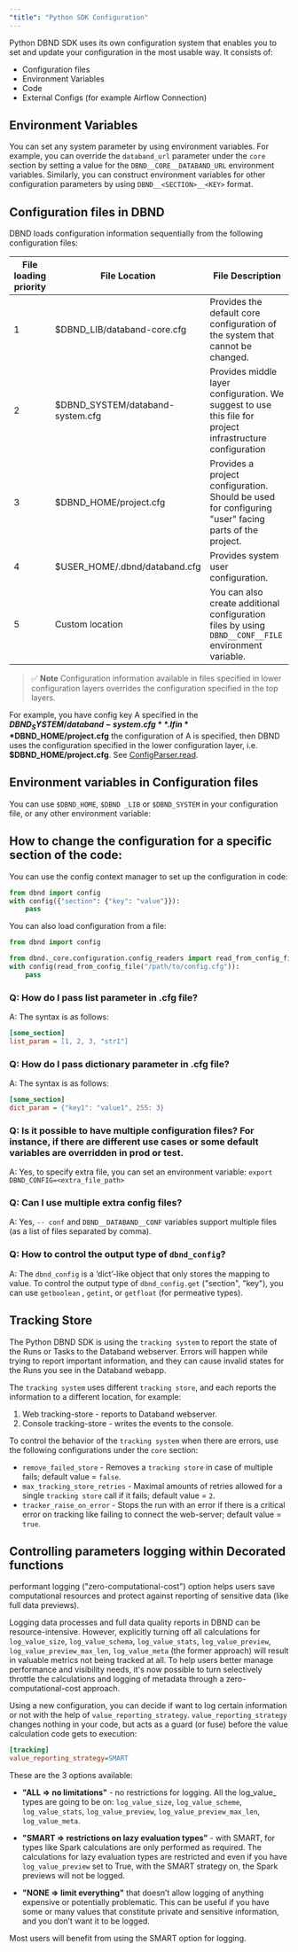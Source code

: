 ```yaml
---
"title": "Python SDK Configuration"
---
```

Python DBND SDK uses its own configuration system that enables you to set and update your configuration in the most usable way. It consists of:

* Configuration files
* Environment Variables
* Code
* External Configs (for example Airflow Connection)

## Environment Variables
You can set any system parameter by using environment variables.
For example, you can override the `databand_url` parameter under the `core` section by setting a value for the  `DBND__CORE__DATABAND_URL` environment variables.
Similarly, you can construct environment variables for other configuration parameters by using `DBND__<SECTION>__<KEY>` format.


## Configuration files in DBND
DBND loads configuration information sequentially from the following configuration files:


| File loading priority | File Location                    | File Description                                                                                          |
|-----------------------|----------------------------------|-----------------------------------------------------------------------------------------------------------|
| 1                     | $DBND_LIB/databand-core.cfg      | Provides the default core configuration of the system that cannot be changed.                             |
| 2                     | $DBND_SYSTEM/databand-system.cfg | Provides middle layer configuration. We suggest to use this file for project infrastructure configuration |
| 3                     | $DBND_HOME/project.cfg           | Provides a project configuration. Should be used for configuring "user" facing parts of the project.      |
| 4                     | $USER_HOME/.dbnd/databand.cfg    | Provides system user configuration.                                                                       |
| 5                     | Custom location                  | You can also create additional configuration files by using `DBND__CONF__FILE` environment variable.      |


> ✅ **Note**
> Configuration information available in files specified in lower configuration layers overrides the configuration specified in the top layers.

For example, you have config key A specified in the **$DBND_SYSTEM/databand-system.cfg**. If in **$DBND_HOME/project.cfg** the configuration of A is specified, then DBND uses the configuration specified in the lower configuration layer,  i.e. **$DBND_HOME/project.cfg**.
See [ConfigParser.read](https://docs.python.org/3/library/configparser.html).


## Environment variables in Configuration files
You can use `$DBND_HOME`, `$DBND _LIB` or `$DBND_SYSTEM` in your configuration file, or any other environment variable:

## How to change the configuration for a specific section of the code:

You can use the config context manager to set up the configuration in code:
```python
from dbnd import config
with config({"section": {"key": "value"}}):
    pass
```

You can also load configuration from a file:

```python
from dbnd import config

from dbnd._core.configuration.config_readers import read_from_config_file
with config(read_from_config_file("/path/to/config.cfg")):
    pass
```


### Q: How do I pass list parameter in .cfg file?
A: The syntax is as follows:
```ini
[some_section]
list_param = [1, 2, 3, "str1"]
```

### Q: How do I pass dictionary parameter in .cfg file?
A: The syntax is as follows:
```ini
[some_section]
dict_param = {"key1": "value1", 255: 3}
```

### Q: Is it possible to have multiple configuration files? For instance, if there are different use cases or some default variables are overridden in prod or test.
A: Yes, to specify extra file, you can set an environment variable:
`export DBND_CONFIG=<extra_file_path>`

### Q: Can I use multiple extra config files?
A: Yes, `-- conf` and `DBND__DATABAND__CONF` variables support multiple files (as a list of files separated by comma).

### Q: How to control the output type of `dbnd_config`?
A: The `dbnd_config` is a ‘dict’-like object that only stores the mapping to value. To control the output type of `dbnd_config.get` ("section", "key"), you can use `getboolean` , `getint`, or `getfloat` (for permeative types).



## Tracking Store
The Python DBND SDK is using the `tracking system` to report the state of the Runs or Tasks to the Databand webserver.
Errors will happen while trying to report important information, and they can cause invalid states for the Runs you see in the Databand webapp.

The `tracking system` uses different `tracking store`, and each reports the information to a different location, for example:
1. Web tracking-store - reports to Databand webserver.
2. Console tracking-store - writes the events to the console.

To control the behavior of the `tracking system` when there are errors, use the following configurations under the `core` section:
* `remove_failed_store` - Removes a `tracking store` in case of multiple fails; default value = `false`.
* `max_tracking_store_retries` - Maximal amounts of retries allowed for a single `tracking store` call if it fails; default value = `2`.
* `tracker_raise_on_error` - Stops the run with an error if there is a critical error on tracking like failing to connect the web-server; default value = `true`.



## Controlling parameters logging within Decorated functions

  performant logging ("zero-computational-cost") option helps users save computational resources and protect against reporting of sensitive data (like full data previews).

Logging data processes and full data quality reports in DBND can be resource-intensive. However, explicitly turning off all calculations for `log_value_size`, `log_value_schema`, `log_value_stats`, `log_value_preview`, `log_value_preview_max_len`, `log_value_meta` (the former approach) will result in valuable metrics not being tracked at all. To help users better manage performance and visibility needs, it's now possible to turn selectively throttle the calculations and logging of metadata through a zero-computational-cost approach.

Using a new configuration, you can decide if want to log certain information or not with the help of `value_reporting_strategy`. `value_reporting_strategy` changes nothing in your code, but acts as a guard (or fuse) before the value calculation code gets to execution:

``` ini
[tracking]
value_reporting_strategy=SMART
```

These are the 3 options available:

*  **"ALL => no limitations"** - no restrictions for logging. All the log_value_ types are going to be on: `log_value_size`, `log_value_scheme`, `log_value_stats`, `log_value_preview`, `log_value_preview_max_len`, `log_value_meta`.

*  **"SMART => restrictions on lazy evaluation types”** - with SMART, for types like Spark calculations are only performed as required. The calculations for lazy evaluation types are restricted and even if you have `log_value_preview` set to True, with the SMART strategy on, the Spark previews will not be logged.

*  **"NONE => limit everything"** that doesn’t allow logging of anything expensive or potentially problematic. This can be useful if you have some or many values that constitute private and sensitive information, and you don’t want it to be logged.

Most users will benefit from using the SMART option for logging.